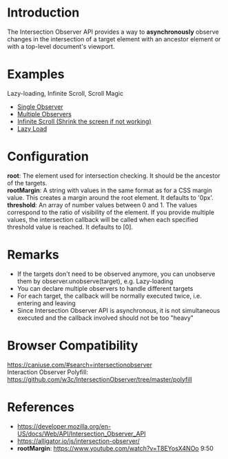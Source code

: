 # Introduction
The Intersection Observer API provides a way to **asynchronously** observe changes in the intersection of a target element with an ancestor element or with a top-level document's viewport.

# Examples
Lazy-loading, Infinite Scroll, Scroll Magic
- [Single Observer](https://rayyamhk.github.io/Self-learning/web-development/08_Intersection-Observer-API/Demonstrations/Single%20Observer%20With%20Explainations/)
- [Multiple Observers](https://rayyamhk.github.io/Self-learning/web-development/08_Intersection-Observer-API/Demonstrations/Multiple%20Observers/)
- [Infinite Scroll (Shrink the screen if not working)](https://rayyamhk.github.io/Self-learning/web-development/08_Intersection-Observer-API/Infinite%20Scroll)
- [Lazy Load](https://rayyamhk.github.io/Self-learning/web-development/08_Intersection-Observer-API/Lazy%20Loading/)

# Configuration
**root**: The element used for intersection checking. It should be the ancestor of the targets.<br>
**rootMargin**: A string with values in the same format as for a CSS margin value. This creates a margin around the root element. It defaults to '0px'.<br>
**threshold**: An array of number values between 0 and 1. The values correspond to the ratio of visibility of the element. If you provide multiple values, the intersection callback will be called when each specified threshold value is reached. It defaults to [0].

# Remarks
- If the targets don't need to be observed anymore, you can unobserve them by observer.unobserve(target), e.g. Lazy-loading <br>
- You can declare multiple observers to handle different targets <br>
- For each target, the callback will be normally executed twice, i.e. entering and leaving <br>
- Since Intersection Observer API is asynchronous, it is not simultaneous executed and the callback involved should not be too "heavy"

# Browser Compatibility
https://caniuse.com/#search=intersectionobserver<br>
Interaction Observer Polyfill: https://github.com/w3c/IntersectionObserver/tree/master/polyfill

# References
- https://developer.mozilla.org/en-US/docs/Web/API/Intersection_Observer_API <br>
- https://alligator.io/js/intersection-observer/ <br>
- **rootMargin**: https://www.youtube.com/watch?v=T8EYosX4NOo 9:50
